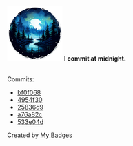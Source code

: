 <img src="https://github.com/my-badges/my-badges/blob/master/badges/time-of-commit/midnight-commits.png?raw=true" alt="I commit at midnight." title="I commit at midnight." width="128">
<strong>I commit at midnight.</strong>
<br><br>

Commits:

- <a href="https://github.com/JarredAllen/advent-of-code-2022/commit/bf0f068321a674034305939e99a511f4250d7550">bf0f068</a>
- <a href="https://github.com/JarredAllen/number-theory-programs/commit/4954f3020ca06bd0b211c2b28d81944f8702d768">4954f30</a>
- <a href="https://github.com/JarredAllen/pokemon-kernel-device/commit/25836d92998635c6ed27d0a3c675602f164edb11">25836d9</a>
- <a href="https://github.com/JarredAllen/pokemon-kernel-device/commit/a76a82ce1978b8929bc92b6520469ebaf9f32211">a76a82c</a>
- <a href="https://github.com/JarredAllen/AutomatedGradesChecker/commit/533e04d8060e7405789f891698650fc97ebd6f51">533e04d</a>


Created by <a href="https://github.com/my-badges/my-badges">My Badges</a>